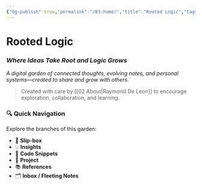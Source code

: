 ```yaml
---
{"dg-publish":true,"permalink":"/01-home/","title":"Rooted Logic","tags":["gardenEntry"],"dgShowBacklinks":"false"}
---
```


# Rooted Logic

### _Where Ideas Take Root and Logic Grows_

_A digital garden of connected thoughts, evolving notes, and personal systems—created to share and grow with others._

> Created with care by [[02 About\|Raymond De Leon]] to encourage exploration, collaboration, and learning.

### 🔍 Quick Navigation

Explore the branches of this garden:

- 🧠 **Slip-box**
- 💡 **Insights**
- 🧰 **Code Snippets**
- 📂 **Project**
- 📚 **References**
- 🗂️ **Inbox / Fleeting Notes**
